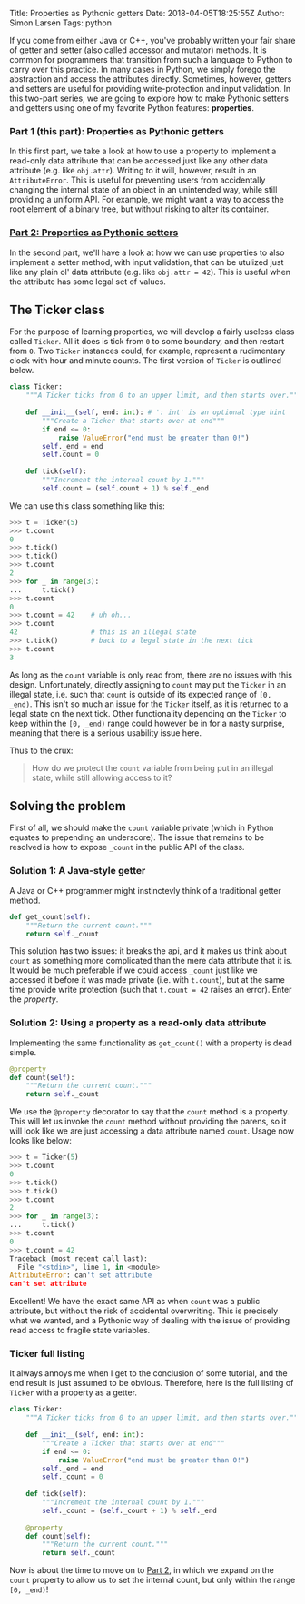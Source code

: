 Title: Properties as Pythonic getters
Date: 2018-04-05T18:25:55Z
Author: Simon Larsén
Tags: python

If you come from either Java or C++, you've probably written your fair
share of getter and setter (also called accessor and mutator) methods.
It is common for programmers that transition from such a language to Python
to carry over this practice. In many cases in Python, we simply forego the
abstraction and access the attributes directly. Sometimes, however, getters
and setters are useful for providing write-protection and input validation.
In this two-part series, we are going to explore how to make Pythonic setters
and getters using one of my favorite Python features: **properties**. 

### Part 1 (this part): Properties as Pythonic getters
In this first part, we take a look at how to use a property
to implement a read-only data attribute that can be accessed just like any other
data attribute (e.g. like `obj.attr`). Writing to it will, however, result in an
`AttributeError`. This is useful for preventing users
from accidentally changing the internal state of an object in an unintended
way, while still providing a uniform API. For example, we might want a 
way to access the root element of a binary tree, but without risking to alter 
its container.

### [Part 2: Properties as Pythonic setters]({filename}python_properties_pt2.md)
In the second part, we'll have a look at how we can use properties to also
implement a setter method, with input validation, that can be utulized just 
like any plain ol' data attribute (e.g. like `obj.attr = 42`). This is useful
when the attribute has some legal set of values.

## The Ticker class
For the purpose of learning properties, we will develop a fairly useless class
called `Ticker`. All it does is tick from `0` to some boundary, and then restart
from `0`. Two `Ticker` instances could, for example, represent a rudimentary
clock with hour and minute counts. The first version of `Ticker` is outlined
below.

```python
class Ticker:
    """A Ticker ticks from 0 to an upper limit, and then starts over."""
    
    def __init__(self, end: int): # ': int' is an optional type hint
        """Create a Ticker that starts over at end"""
        if end <= 0:
            raise ValueError("end must be greater than 0!")
        self._end = end
        self.count = 0
        
    def tick(self):
        """Increment the internal count by 1."""
        self.count = (self.count + 1) % self._end    
```
            
We can use this class something like this:

```python
>>> t = Ticker(5)
>>> t.count
0
>>> t.tick()
>>> t.tick()
>>> t.count
2
>>> for _ in range(3):
...     t.tick()
>>> t.count
0
>>> t.count = 42    # uh oh...
>>> t.count
42                  # this is an illegal state
>>> t.tick()        # back to a legal state in the next tick
>>> t.count
3
```
    
As long as the `count` variable is only read from, there are no issues with this
design. Unfortunately, directly assigning to `count` may put the `Ticker` in an
illegal state, i.e. such that `count` is outside of its expected range of
`[0, _end)`. This isn't so much an issue for the `Ticker` itself, as it is
returned to a legal state on the next tick. Other functionality
depending on the `Ticker` to keep within the `[0, _end)` range could however be
in for a nasty surprise, meaning that there is a serious usability issue here.

Thus to the crux:

> How do we protect the `count` variable from being put in an illegal state,
> while still allowing access to it?

## Solving the problem
First of all, we should make the `count` variable private (which in Python
equates to prepending an underscore). The issue that remains to be resolved is
how to expose `_count` in the public API of the class.

### Solution 1: A Java-style getter
A Java or C++ programmer might instinctevly think of a traditional getter method.

```python
def get_count(self):
    """Return the current count."""
    return self._count
```
            
This solution has two issues: it breaks the api, and it makes us think about
`count` as something more complicated than the mere data attribute that it
is. It would be much preferable if we could access `_count` just like we
accessed it before it was made private (i.e. with `t.count`), but at the same 
time provide write protection (such that `t.count = 42` raises an error).
Enter the _property_.

### Solution 2: Using a property as a read-only data attribute
Implementing the same functionality as `get_count()` with a property is dead 
simple.

```python
@property
def count(self):
    """Return the current count."""
    return self._count
```
        
We use the `@property` decorator to say that the `count` method is a property.
This will let us invoke the `count` method without providing the parens, so
it will look like we are just accessing a data attribute named `count`.
Usage now looks like below:

```python
>>> t = Ticker(5)
>>> t.count
0
>>> t.tick()
>>> t.tick()
>>> t.count
2
>>> for _ in range(3):
...     t.tick()
>>> t.count
0
>>> t.count = 42
Traceback (most recent call last):
  File "<stdin>", line 1, in <module>
AttributeError: can't set attribute
can't set attribute
```
    
Excellent! We have the exact same API as when `count` was a public attribute,
but without the risk of accidental overwriting. This is precisely what we wanted,
and a Pythonic way of dealing with the issue of providing read access to fragile
state variables.

### Ticker full listing
It always annoys me when I get to the conclusion of some tutorial, and the end
result is just assumed to be obvious. Therefore, here is the full listing of
`Ticker` with a property as a getter.

```python
class Ticker:
    """A Ticker ticks from 0 to an upper limit, and then starts over."""
    
    def __init__(self, end: int):
        """Create a Ticker that starts over at end"""
        if end <= 0:
            raise ValueError("end must be greater than 0!")
        self._end = end
        self._count = 0
        
    def tick(self):
        """Increment the internal count by 1."""
        self._count = (self._count + 1) % self._end    
            
    @property
    def count(self):
        """Return the current count."""
        return self._count
```
            
Now is about the time to move on to
[Part 2]({filename}python_properties_pt2.md), in which we expand on the `count`
property to allow us to set the internal count, but only within the range `[0,
_end)`!
